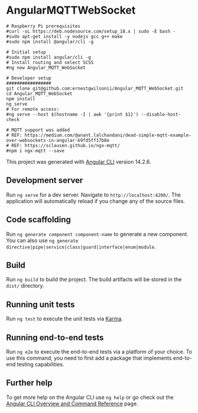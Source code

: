 # AngularMQTTWebSocket

```
# Raspberry Pi prerequisites
#curl -sL https://deb.nodesource.com/setup_18.x | sudo -E bash -
#sudo apt-get install -y nodejs gcc g++ make
#sudo npm install @angular/cli -g

# Initial setup
#sudo npm install angular/cli -g
# Install routing and select SCSS
#ng new Angular_MQTT_WebSocket

# Developer setup
#################
git clone git@github.com:ernestgwilsonii/Angular_MQTT_WebSocket.git
cd Angular_MQTT_WebSocket
npm install
ng serve
# For remote access:
#ng serve --host $(hostname -I | awk '{print $1}') --disable-host-check

# MQTT support was added
# REF: https://medium.com/@anant.lalchandani/dead-simple-mqtt-example-over-websockets-in-angular-b9fd5ff17b8e
# REF: https://sclausen.github.io/ngx-mqtt/
#npm i ngx-mqtt --save
```

This project was generated with [Angular CLI](https://github.com/angular/angular-cli) version 14.2.6.

## Development server

Run `ng serve` for a dev server. Navigate to `http://localhost:4200/`. The application will automatically reload if you change any of the source files.

## Code scaffolding

Run `ng generate component component-name` to generate a new component. You can also use `ng generate directive|pipe|service|class|guard|interface|enum|module`.

## Build

Run `ng build` to build the project. The build artifacts will be stored in the `dist/` directory.

## Running unit tests

Run `ng test` to execute the unit tests via [Karma](https://karma-runner.github.io).

## Running end-to-end tests

Run `ng e2e` to execute the end-to-end tests via a platform of your choice. To use this command, you need to first add a package that implements end-to-end testing capabilities.

## Further help

To get more help on the Angular CLI use `ng help` or go check out the [Angular CLI Overview and Command Reference](https://angular.io/cli) page.
